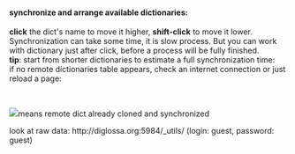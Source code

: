 #### synchronize and arrange available dictionaries:

<!-- <p id="cloning-text" class="green">&nbsp;</p> -->

<div class="section-descr">
    <b>click</b> the dict's name to move it higher, <b>shift-click</b> to move it lower.
    <br>Synchronization can take some time, it is slow process. But you can work with dictionary just after click, before a process will be fully finished.
    <br><b>tip</b>: start from shorter dictionaries to estimate a full synchronization time:
</div>

<div id="before-remote-table" class="error-message">if no remote dictionaries table appears, check an internet connection or just reload a page:  </div>

<p>&nbsp;</p>

<div class="section-descr">
<p><img src="../resources/check.png" class="dict-check">means remote dict already cloned and synchronized</p>
<p>look at raw data: <span class="external link">http://diglossa.org:5984/_utils/</span> (login: guest, password: guest)</p>
</div>
